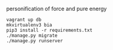 personification of force and pure energy

    vagrant up db
    mkvirtualenv3 bia
    pip3 install -r requirements.txt
    ./manage.py migrate
    ./manage.py runserver
